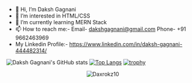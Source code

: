 - 👋 Hi, I’m Daksh Gagnani
- 👀 I’m interested in HTML/CSS
- 🌱 I’m currently learning MERN Stack
- 📫 How to reach me:- Email- dakshgagnani@gmail.com Phone- +91 9662463969
- My Linkedin Profile:- https://www.linkedin.com/in/daksh-gagnani-444482314/

![Daksh Gagnani's GitHub stats](https://github-readme-stats.vercel.app/api?username=Daxrokz10&show_icons=true&theme=synthwave)
[![Top Langs](https://github-readme-stats.vercel.app/api/top-langs/?username=Daxrokz10&theme=synthwave)](https://github.com/anuraghazra/github-readme-stats)
[![trophy](https://github-profile-trophy.vercel.app/?username=Daxrokz10&theme=synthwave)](https://github.com/ryo-ma/github-profile-trophy)
<p style="text-align:center"><img align="center" src="https://github-readme-streak-stats.herokuapp.com/?user=Daxrokz10&theme=synthwave" alt="Daxrokz10" /></p>
<!---

Daxrokz10/Daxrokz10 is a ✨ special ✨ repository because its `README.md` (this file) appears on your GitHub profile.
You can click the Preview link to take a look at your changes.
--->
